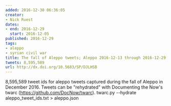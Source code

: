 ```yaml
---
added: 2016-12-30 06:36:05
creator:
- Nick Ruest
dates:
- end: 2016-12-29
  start: 2016-12-05
published: 2016-12-29
tags:
- aleppo
- syrian civil war
title: The fall of Aleppo tweets; Aleppo 2016-12-13 through 2016-12-29
tweets: 8,595,589
url: http://dx.doi.org/10.5683/SP/DJLHSB
---
```


8,595,589 tweet ids for aleppo tweets captured during the fall of Aleppo in December 2016. Tweets can be "rehydrated" with Documenting the Now's twarc (https://github.com/DocNow/twarc). twarc.py --hydrate aleppo_tweet_ids.txt > aleppo.json
